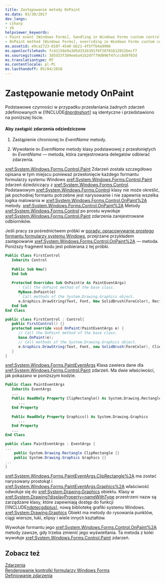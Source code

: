 ```yaml
---
title: Zastępowanie metody OnPaint
ms.date: 03/30/2017
dev_langs:
- csharp
- vb
helpviewer_keywords:
- Paint event [Windows Forms], handling in Windows Forms custom control
- OnPaint method [Windows Forms], overriding in Windows Forms custom controls
ms.assetid: e9ca2723-0107-4540-bb21-4f5ffb4a9906
ms.openlocfilehash: fc41158e9a3d5d331b391f0f28701612012becf7
ms.sourcegitcommit: 3d5d33f384eeba41b2dff79d096f47ccc8d8f03d
ms.translationtype: MT
ms.contentlocale: pl-PL
ms.lasthandoff: 05/04/2018
---
```

# <a name="overriding-the-onpaint-method"></a>Zastępowanie metody OnPaint
Podstawowe czynności w przypadku przesłaniania żadnych zdarzeń zdefiniowanych w [!INCLUDE[dnprdnshort](../../../../includes/dnprdnshort-md.md)] są identyczne i przedstawiono na poniższej liście.  
  
#### <a name="to-override-an-inherited-event"></a>Aby zastąpić zdarzenia odziedziczone  
  
1.  Zastąpienie chronionej `On` *EventName* metody.  
  
2.  Wywołanie `On` *EventName* metody klasy podstawowej z przesłoniętych `On` *EventName* — metoda, która zarejestrowana delegatów odbierać zdarzenia.  
  
 <xref:System.Windows.Forms.Control.Paint> Zdarzeń została szczegółowo opisana w tym miejscu ponieważ przesłonięcie każdego formantu formularzy systemu Windows <xref:System.Windows.Forms.Control.Paint> zdarzeń dziedziczący z <xref:System.Windows.Forms.Control>. Podstawowym <xref:System.Windows.Forms.Control> klasy nie może określić, jak pochodnej formantu potrzebne jest narysowanie i nie zapewnia wszelka logika malowania w <xref:System.Windows.Forms.Control.OnPaint%2A> metody. <xref:System.Windows.Forms.Control.OnPaint%2A> Metody <xref:System.Windows.Forms.Control> po prostu wywołuje <xref:System.Windows.Forms.Control.Paint> zdarzenia zarejestrowane odbiorników.  
  
 Jeśli pracy za pośrednictwem próbki w [porady: opracowywanie prostego formantu formularzy systemu Windows](../../../../docs/framework/winforms/controls/how-to-develop-a-simple-windows-forms-control.md), przejrzane przykładem zastępowanie <xref:System.Windows.Forms.Control.OnPaint%2A> — metoda. Poniższy fragment kodu jest pobierana z tej próbki.  
  
```vb  
Public Class FirstControl  
   Inherits Control  
  
   Public Sub New()  
   End Sub  
  
   Protected Overrides Sub OnPaint(e As PaintEventArgs)  
      ' Call the OnPaint method of the base class.  
      MyBase.OnPaint(e)  
      ' Call methods of the System.Drawing.Graphics object.  
      e.Graphics.DrawString(Text, Font, New SolidBrush(ForeColor), RectangleF.op_Implicit(ClientRectangle))  
   End Sub  
End Class   
```  
  
```csharp  
public class FirstControl : Control{  
   public FirstControl() {}  
   protected override void OnPaint(PaintEventArgs e) {  
      // Call the OnPaint method of the base class.  
      base.OnPaint(e);  
      // Call methods of the System.Drawing.Graphics object.  
      e.Graphics.DrawString(Text, Font, new SolidBrush(ForeColor), ClientRectangle);  
   }   
}   
```  
  
 <xref:System.Windows.Forms.PaintEventArgs> Klasa zawiera dane dla <xref:System.Windows.Forms.Control.Paint> zdarzeń. Ma dwie właściwości, jak pokazano w poniższym kodzie.  
  
```vb  
Public Class PaintEventArgs  
   Inherits EventArgs  
   ...  
   Public ReadOnly Property ClipRectangle() As System.Drawing.Rectangle  
      ...  
   End Property  
  
   Public ReadOnly Property Graphics() As System.Drawing.Graphics  
      ...  
   End Property   
   ...  
End Class  
```  
  
```csharp  
public class PaintEventArgs : EventArgs {  
...  
    public System.Drawing.Rectangle ClipRectangle {}  
    public System.Drawing.Graphics Graphics {}  
...  
}  
```  
  
 <xref:System.Windows.Forms.PaintEventArgs.ClipRectangle%2A> ma zostać narysowany prostokąt i <xref:System.Windows.Forms.PaintEventArgs.Graphics%2A> właściwość odwołuje się do <xref:System.Drawing.Graphics> obiektu. Klasy w <xref:System.Drawing?displayProperty=nameWithType> przestrzeni nazw są zarządzane klasy, które zapewniają dostęp do funkcji [!INCLUDE[ndptecgdiplus](../../../../includes/ndptecgdiplus-md.md)], nową bibliotekę grafiki systemu Windows. <xref:System.Drawing.Graphics> Obiekt ma metody do rysowania punktów, ciągi wiersze, łuki, elipsy i wiele innych kształtów.  
  
 Wywołuje formantu jego <xref:System.Windows.Forms.Control.OnPaint%2A> metody zawsze, gdy trzeba zmienić jego wyświetlania. Ta metoda z kolei wywołuje <xref:System.Windows.Forms.Control.Paint> zdarzeń.  
  
## <a name="see-also"></a>Zobacz też  
 [Zdarzenia](../../../../docs/standard/events/index.md)  
 [Renderowanie kontrolki formularzy Windows Forms](../../../../docs/framework/winforms/controls/rendering-a-windows-forms-control.md)  
 [Definiowanie zdarzenia](../../../../docs/framework/winforms/controls/defining-an-event-in-windows-forms-controls.md)
